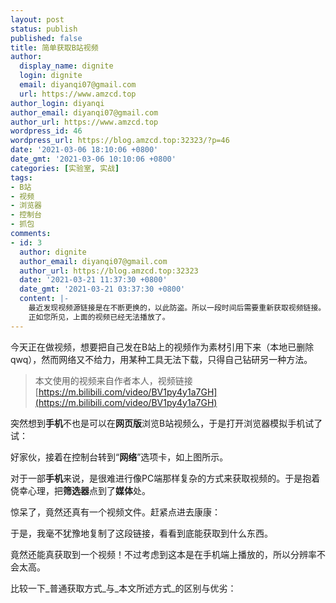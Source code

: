 ```yaml
---
layout: post
status: publish
published: false
title: 简单获取B站视频
author:
  display_name: dignite
  login: dignite
  email: diyanqi07@gmail.com
  url: https://www.amzcd.top
author_login: diyanqi
author_email: diyanqi07@gmail.com
author_url: https://www.amzcd.top
wordpress_id: 46
wordpress_url: https://blog.amzcd.top:32323/?p=46
date: '2021-03-06 18:10:06 +0800'
date_gmt: '2021-03-06 10:10:06 +0800'
categories: [实验室, 实战]
tags:
- B站
- 视频
- 浏览器
- 控制台
- 抓包
comments:
- id: 3
  author: dignite
  author_email: diyanqi07@gmail.com
  author_url: https://blog.amzcd.top:32323
  date: '2021-03-21 11:37:30 +0800'
  date_gmt: '2021-03-21 03:37:30 +0800'
  content: |-
    最近发现视频源链接是在不断更换的，以此防盗。所以一段时间后需要重新获取视频链接。
    正如您所见，上面的视频已经无法播放了。
---
```

今天正在做视频，想要把自己发在B站上的视频作为素材引用下来（本地已删除qwq），然而网络又不给力，用某种工具无法下载，只得自己钻研另一种方法。

<!-- /wp:paragraph -->

<!-- wp:quote -->

> 本文使用的视频来自作者本人，视频链接[https://m.bilibili.com/video/BV1py4y1a7GH](https://m.bilibili.com/video/BV1py4y1a7GH)

<!-- /wp:quote -->

<!-- wp:paragraph -->

突然想到**手机**不也是可以在**网页版**浏览B站视频么，于是打开浏览器模拟手机试了试：

<!-- /wp:paragraph -->

<!-- wp:image {"id":50,"sizeSlug":"large","linkDestination":"none"} -->

<!-- /wp:image -->

<!-- wp:paragraph -->

好家伙，接着在控制台转到&ldquo;**网络**&rdquo;选项卡，如上图所示。

<!-- /wp:paragraph -->

<!-- wp:paragraph -->

对于一部**手机**来说，是很难进行像PC端那样复杂的方式来获取视频的。于是抱着侥幸心理，把**筛选器**点到了**媒体**处。

<!-- /wp:paragraph -->

<!-- wp:image {"align":"center","id":51,"width":298,"height":447,"sizeSlug":"large","linkDestination":"none"} -->


<!-- /wp:image -->

<!-- wp:paragraph -->

惊呆了，竟然还真有一个视频文件。赶紧点进去康康：

<!-- /wp:paragraph -->

<!-- wp:image {"align":"center","id":52,"width":444,"height":275,"sizeSlug":"large","linkDestination":"none"} -->

<!-- /wp:image -->

<!-- wp:paragraph -->

于是，我毫不犹豫地复制了这段链接，看看到底能获取到什么东西。

<!-- /wp:paragraph -->

<!-- wp:image {"id":53,"sizeSlug":"large","linkDestination":"none"} -->

<!-- /wp:image -->

<!-- wp:paragraph -->

竟然还能真获取到一个视频！不过考虑到这本是在手机端上播放的，所以分辨率不会太高。

<!-- /wp:paragraph -->

<!-- wp:verse -->
<!-- /wp:video -->

<!-- wp:group -->

<div class="wp-block-group">
<div class="wp-block-group__inner-container"><!-- wp:freeform --></p>

<!--more-->

比较一下_普通获取方式_与_本文所述方式_的区别与优劣：

<!-- /wp:freeform --></div>
</div>
<p><!-- /wp:group -->

<!-- wp:table {"className":"is-style-regular"} -->
